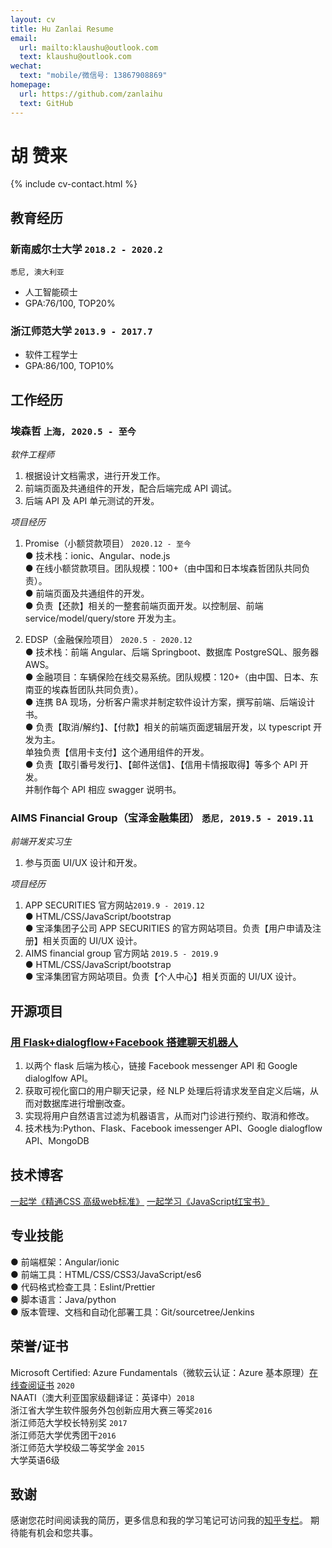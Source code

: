 ```yaml
---
layout: cv
title: Hu Zanlai Resume
email:
  url: mailto:klaushu@outlook.com
  text: klaushu@outlook.com
wechat:
  text: "mobile/微信号: 13867908869"
homepage:
  url: https://github.com/zanlaihu
  text: GitHub
---
```


# **胡** **赞来**

<!--
include contact information from the front matter
Supported arguments:
    - homepage: url, text
    - phone
    - email
-->

{% include cv-contact.html %}

## 教育经历

### **新南威尔士大学** `2018.2 - 2020.2`

```
悉尼, 澳大利亚
```

- 人工智能硕士
- GPA:76/100, TOP20%

### **浙江师范大学** `2013.9 - 2017.7`

- 软件工程学士
- GPA:86/100, TOP10%

## 工作经历

### **埃森哲** `上海, 2020.5 - 至今`

_软件工程师_<br>

1. 根据设计文档需求，进行开发工作。
2. 前端页面及共通组件的开发，配合后端完成 API 调试。
3. 后端 API 及 API 单元测试的开发。

_项目经历_

1. Promise（小额贷款项目） `2020.12 - 至今`<br>
   ● 技术栈：ionic、Angular、node.js<br>
   ● 在线小额贷款项目。团队规模：100+（由中国和日本埃森哲团队共同负责）。<br>
   ● 前端页面及共通组件的开发。<br>
   ● 负责【还款】相关的一整套前端页面开发。以控制层、前端 service/model/query/store 开发为主。<br>

1. EDSP（金融保险项目） `2020.5 - 2020.12`<br>
   ● 技术栈：前端 Angular、后端 Springboot、数据库 PostgreSQL、服务器 AWS。<br>
   ● 金融项目：车辆保险在线交易系统。团队规模：120+（由中国、日本、东南亚的埃森哲团队共同负责）。<br>
   ● 连携 BA 现场，分析客户需求并制定软件设计方案，撰写前端、后端设计书。<br>
   ● 负责【取消/解约】、【付款】相关的前端页面逻辑层开发，以 typescript 开发为主。<br>
   单独负责【信用卡支付】这个通用组件的开发。<br>
   ● 负责【取引番号发行】、【邮件送信】、【信用卡情报取得】等多个 API 开发。<br>
   并制作每个 API 相应 swagger 说明书。

### **AIMS Financial Group（宝泽金融集团）** `悉尼, 2019.5 - 2019.11`

_前端开发实习生_<br>

1. 参与页面 UI/UX 设计和开发。

_项目经历_

1. APP SECURITIES 官方网站`2019.9 - 2019.12`<br>
   ● HTML/CSS/JavaScript/bootstrap<br>
   ● 宝泽集团子公司 APP SECURITIES 的官方网站项目。负责【用户申请及注册】相关页面的 UI/UX 设计。
1. AIMS financial group 官方网站 `2019.5 - 2019.9`<br>
   ● HTML/CSS/JavaScript/bootstrap<br>
   ● 宝泽集团官方网站项目。负责【个人中心】相关页面的 UI/UX 设计。

## 开源项目

### [**用 Flask+dialogflow+Facebook 搭建聊天机器人**](https://zhuanlan.zhihu.com/p/120079499)

1. 以两个 flask 后端为核心，链接 Facebook messenger API 和 Google dialoglfow API。<br>
2. 获取可视化窗口的用户聊天记录，经 NLP 处理后将请求发至自定义后端，从而对数据库进行增删改查。<br>
3. 实现将用户自然语言过滤为机器语言，从而对门诊进行预约、取消和修改。<br>
4. 技术栈为:Python、Flask、Facebook imessenger API、Google dialogflow API、MongoDB

## 技术博客
[一起学《精通CSS 高级web标准》](https://www.zhihu.com/column/c_1350025858187464704)
[一起学习《JavaScript红宝书》](https://www.zhihu.com/column/c_1349521760241541120)
<!-- ### [Angular 知识点（一）数据绑定方式](https://www.zhihu.com/people/gu-yue-xian-xian-bei/columns) -->

## 专业技能

● 前端框架：Angular/ionic<br>
● 前端工具：HTML/CSS/CSS3/JavaScript/es6<br>
● 代码格式检查工具：Eslint/Prettier<br>
● 脚本语言：Java/python<br>
● 版本管理、文档和自动化部署工具：Git/sourcetree/Jenkins<br>

## 荣誉/证书

Microsoft Certified: Azure Fundamentals（微软云认证：Azure 基本原理）[在线查阅证书](https://www.youracclaim.com/badges/bd5ad8cc-cbbc-4232-b40a-13cffd0a947b/public_url) `2020` <br>
NAATI（澳大利亚国家级翻译证：英译中）`2018` <br>
浙江省大学生软件服务外包创新应用大赛三等奖`2016` <br>
浙江师范大学校长特别奖 `2017` <br>
浙江师范大学优秀团干`2016` <br>
浙江师范大学校级二等奖学金 `2015` <br>
大学英语6级<br>

## 致谢
感谢您花时间阅读我的简历，更多信息和我的学习笔记可访问我的[知乎专栏](https://www.zhihu.com/people/gu-yue-xian-xian-bei/columns)。
期待能有机会和您共事。


